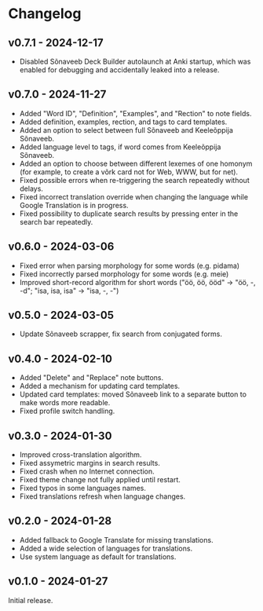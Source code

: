 # Changelog

## v0.7.1 - 2024-12-17

- Disabled Sõnaveeb Deck Builder autolaunch at Anki startup, which was enabled for debugging and accidentally leaked into a release.

## v0.7.0 - 2024-11-27

- Added "Word ID", "Definition", "Examples", and "Rection" to note fields.
- Added definition, examples, rection, and tags to card templates.
- Added an option to select between full Sõnaveeb and Keeleõppija Sõnaveeb.
- Added language level to tags, if word comes from Keeleõppija Sõnaveeb.
- Added an option to choose between different lexemes of one homonym (for example, to create a võrk card not for Web, WWW, but for net).
- Fixed possible errors when re-triggering the search repeatedly without delays.
- Fixed incorrect translation override when changing the language while Google Translation is in progress.
- Fixed possibility to duplicate search results by pressing enter in the search bar repeatedly.

## v0.6.0 - 2024-03-06

- Fixed error when parsing morphology for some words (e.g. pidama)
- Fixed incorrectly parsed morphology for some words (e.g. meie)
- Improved short-record algorithm for short words ("öö, öö, ööd" -> "öö, -, -d"; "isa, isa, isa" -> "isa, -, -")

## v0.5.0 - 2024-03-05

- Update Sõnaveeb scrapper, fix search from conjugated forms.

## v0.4.0 - 2024-02-10

- Added "Delete" and "Replace" note buttons.
- Added a mechanism for updating card templates.
- Updated card templates: moved Sõnaveeb link to a separate button to make words more readable.
- Fixed profile switch handling.

## v0.3.0 - 2024-01-30

- Improved cross-translation algorithm.
- Fixed assymetric margins in search results.
- Fixed crash when no Internet connection.
- Fixed theme change not fully applied until restart.
- Fixed typos in some languages names.
- Fixed translations refresh when language changes.


## v0.2.0 - 2024-01-28

- Added fallback to Google Translate for missing translations.
- Added a wide selection of languages for translations.
- Use system language as default for translations.


## v0.1.0 - 2024-01-27

Initial release.
